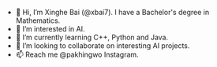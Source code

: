- 👋 Hi, I’m Xinghe Bai (@xbai7). I have a Bachelor's degree in Mathematics. 
- 👀 I’m interested in AI.
- 🌱 I’m currently learning C++, Python and Java.
- 💞️ I’m looking to collaborate on interesting AI projects.
- 📫 Reach me @pakhingwo Instagram. 

<!---
xbai7/xbai7 is a ✨ special ✨ repository because its `README.md` (this file) appears on your GitHub profile.
You can click the Preview link to take a look at your changes.
--->
